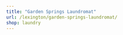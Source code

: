 ```yaml
---
title: "Garden Springs Laundromat"
url: /lexington/garden-springs-laundromat/
shop: laundry
---
```

